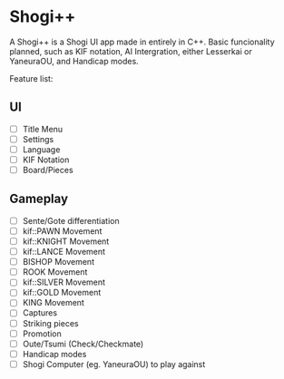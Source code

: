 # Shogi++
A Shogi++ is a Shogi UI app made in entirely in C++.
Basic funcionality planned, such as KIF notation, AI Intergration, either Lesserkai or YaneuraOU, and Handicap modes.

Feature list:

## UI
- [ ] Title Menu
- [ ] Settings
- [ ] Language
- [ ] KIF Notation
- [ ] Board/Pieces

## Gameplay
- [ ] Sente/Gote differentiation
- [ ] kif::PAWN Movement
- [ ] kif::KNIGHT Movement
- [ ] kif::LANCE Movement
- [ ] BISHOP Movement
- [ ] ROOK Movement
- [ ] kif::SILVER Movement
- [ ] kif::GOLD Movement
- [ ] KING Movement
- [ ] Captures
- [ ] Striking pieces
- [ ] Promotion
- [ ] Oute/Tsumi (Check/Checkmate)
- [ ] Handicap modes
- [ ] Shogi Computer (eg. YaneuraOU) to play against